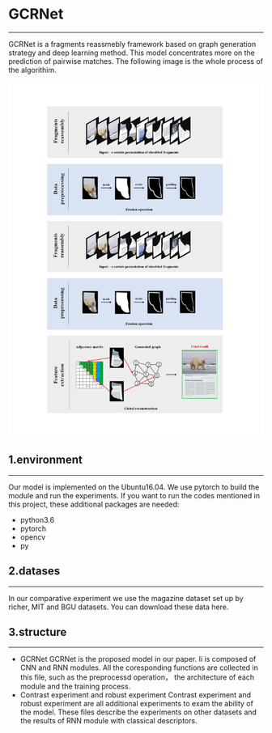 # GCRNet
***

GCRNet is a fragments reassmebly framework based on graph generation strategy and deep learning method. This model concentrates more on the prediction of pairwise matches. The following image is the whole process of the algorithim.

![image](https://github.com/wmhwmh521/GCRNet/blob/main/1.png)

## 1.environment
***

Our model is implemented on the Ubuntu16.04. We use pytorch to build the module and run the experiments. If you want to run the codes mentioned in this project, these additional packages are needed:
- python3.6
- pytorch
- opencv
- py

## 2.datases
***

In our comparative experiment we use the magazine dataset set up by richer, MIT and BGU datasets. You can download these data here.

## 3.structure
***

- GCRNet
GCRNet is the proposed model in our paper. Ii is composed of CNN and RNN modules. All the coresponding functions are collected in this file, such as the preprocessd operation， the architecture of each module and the training process.
- Contrast experiment and robust experiment
Contrast experiment and robust experiment are all additional experiments to exam the ability of the model. These files describe the experiments on other datasets and the results of RNN module with classical descriptors.
